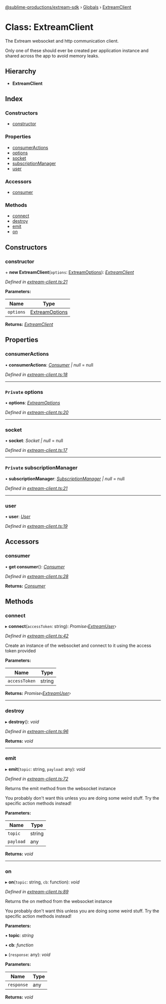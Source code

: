 [@sublime-productions/extream-sdk](../README.md) › [Globals](../globals.md) › [ExtreamClient](extreamclient.md)

# Class: ExtreamClient

The Extream websocket and http communication client.

Only one of these should ever be created per application instance and shared across the app to avoid memory leaks.

## Hierarchy

* **ExtreamClient**

## Index

### Constructors

* [constructor](extreamclient.md#constructor)

### Properties

* [consumerActions](extreamclient.md#consumeractions)
* [options](extreamclient.md#private-options)
* [socket](extreamclient.md#socket)
* [subscriptionManager](extreamclient.md#private-subscriptionmanager)
* [user](extreamclient.md#user)

### Accessors

* [consumer](extreamclient.md#consumer)

### Methods

* [connect](extreamclient.md#connect)
* [destroy](extreamclient.md#destroy)
* [emit](extreamclient.md#emit)
* [on](extreamclient.md#on)

## Constructors

###  constructor

\+ **new ExtreamClient**(`options`: [ExtreamOptions](../interfaces/extreamoptions.md)): *[ExtreamClient](extreamclient.md)*

*Defined in [extream-client.ts:21](https://github.com/Extream-SaaS/ex-sdk/blob/a37ebb4/src/extream-client.ts#L21)*

**Parameters:**

Name | Type |
------ | ------ |
`options` | [ExtreamOptions](../interfaces/extreamoptions.md) |

**Returns:** *[ExtreamClient](extreamclient.md)*

## Properties

###  consumerActions

• **consumerActions**: *[Consumer](consumer.md) | null* = null

*Defined in [extream-client.ts:18](https://github.com/Extream-SaaS/ex-sdk/blob/a37ebb4/src/extream-client.ts#L18)*

___

### `Private` options

• **options**: *[ExtreamOptions](../interfaces/extreamoptions.md)*

*Defined in [extream-client.ts:20](https://github.com/Extream-SaaS/ex-sdk/blob/a37ebb4/src/extream-client.ts#L20)*

___

###  socket

• **socket**: *Socket | null* = null

*Defined in [extream-client.ts:17](https://github.com/Extream-SaaS/ex-sdk/blob/a37ebb4/src/extream-client.ts#L17)*

___

### `Private` subscriptionManager

• **subscriptionManager**: *[SubscriptionManager](subscriptionmanager.md) | null* = null

*Defined in [extream-client.ts:21](https://github.com/Extream-SaaS/ex-sdk/blob/a37ebb4/src/extream-client.ts#L21)*

___

###  user

• **user**: *[User](user.md)*

*Defined in [extream-client.ts:19](https://github.com/Extream-SaaS/ex-sdk/blob/a37ebb4/src/extream-client.ts#L19)*

## Accessors

###  consumer

• **get consumer**(): *[Consumer](consumer.md)*

*Defined in [extream-client.ts:28](https://github.com/Extream-SaaS/ex-sdk/blob/a37ebb4/src/extream-client.ts#L28)*

**Returns:** *[Consumer](consumer.md)*

## Methods

###  connect

▸ **connect**(`accessToken`: string): *Promise‹[ExtreamUser](../interfaces/extreamuser.md)›*

*Defined in [extream-client.ts:42](https://github.com/Extream-SaaS/ex-sdk/blob/a37ebb4/src/extream-client.ts#L42)*

Create an instance of the websocket and connect to it using the access token provided

**Parameters:**

Name | Type |
------ | ------ |
`accessToken` | string |

**Returns:** *Promise‹[ExtreamUser](../interfaces/extreamuser.md)›*

___

###  destroy

▸ **destroy**(): *void*

*Defined in [extream-client.ts:96](https://github.com/Extream-SaaS/ex-sdk/blob/a37ebb4/src/extream-client.ts#L96)*

**Returns:** *void*

___

###  emit

▸ **emit**(`topic`: string, `payload`: any): *void*

*Defined in [extream-client.ts:72](https://github.com/Extream-SaaS/ex-sdk/blob/a37ebb4/src/extream-client.ts#L72)*

Returns the emit method from the websocket instance

You probably don't want this unless you are doing some weird stuff. Try the specific action methods instead!

**Parameters:**

Name | Type |
------ | ------ |
`topic` | string |
`payload` | any |

**Returns:** *void*

___

###  on

▸ **on**(`topic`: string, `cb`: function): *void*

*Defined in [extream-client.ts:89](https://github.com/Extream-SaaS/ex-sdk/blob/a37ebb4/src/extream-client.ts#L89)*

Returns the on method from the websocket instance

You probably don't want this unless you are doing some weird stuff. Try the specific action methods instead!

**Parameters:**

▪ **topic**: *string*

▪ **cb**: *function*

▸ (`response`: any): *void*

**Parameters:**

Name | Type |
------ | ------ |
`response` | any |

**Returns:** *void*
